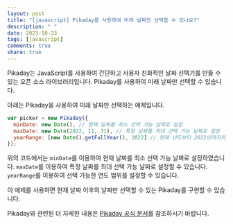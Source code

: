```yaml
---
layout: post
title: "[javascript] Pikaday를 사용하여 미래 날짜만 선택할 수 있나요?"
description: " "
date: 2023-10-23
tags: [javascript]
comments: true
share: true
---
```


Pikaday는 JavaScript를 사용하여 간단하고 사용자 친화적인 날짜 선택기를 만들 수 있는 오픈 소스 라이브러리입니다. Pikaday를 사용하여 미래 날짜만 선택할 수 있습니다. 

아래는 Pikaday을 사용하여 미래 날짜만 선택하는 예제입니다.

```javascript
var picker = new Pikaday({
  minDate: new Date(), // 현재 날짜를 최소 선택 가능 날짜로 설정
  maxDate: new Date(2022, 11, 31), // 특정 날짜를 최대 선택 가능 날짜로 설정
  yearRange: [new Date().getFullYear(), 2022] // 현재 년도부터 2022년까지의 연도 범위
});
```

위의 코드에서는 `minDate`를 이용하여 현재 날짜를 최소 선택 가능 날짜로 설정하였습니다. `maxDate`를 이용하여 특정 날짜를 최대 선택 가능 날짜로 설정할 수 있습니다. `yearRange`를 이용하여 선택 가능한 연도 범위를 설정할 수 있습니다.

이 예제를 사용하면 현재 날짜 이후의 날짜만 선택할 수 있는 Pikaday를 구현할 수 있습니다.

Pikaday와 관련된 더 자세한 내용은 [Pikaday 공식 문서](https://pikaday.com/)를 참조하시기 바랍니다.
